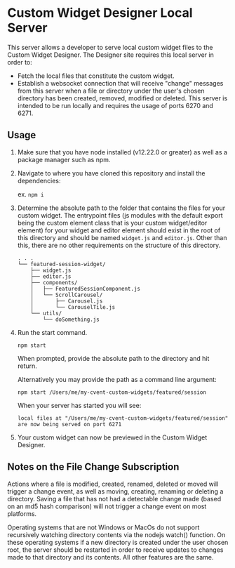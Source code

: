 # Custom Widget Designer Local Server

This server allows a developer to serve local custom widget files to the Custom Widget Designer. The Designer site requires this local server in order to:

- Fetch the local files that constitute the custom widget.
- Establish a websocket connection that will receive "change" messages from this server when a file or directory under the user's chosen directory has been created, removed, modified or deleted.
This server is intended to be run locally and requires the usage of ports 6270 and 6271.

## Usage

1. Make sure that you have node installed (v12.22.0 or greater) as well as a package manager such as npm.

2. Navigate to where you have cloned this repository and install the dependencies:

    ex. ```npm i```

3. Determine the absolute path to the folder that contains the files for your custom widget. The entrypoint files (js modules with the default export being the custom element class that is your custom widget/editor element) for your widget and editor element should exist in the root of this directory and should be named `widget.js` and `editor.js`. Other than this, there are no other requirements on the structure of this directory.

    ```
    . . .
    └── featured-session-widget/
        ├── widget.js
        ├── editor.js
        ├── components/
        │   ├── FeaturedSessionComponent.js
        │   └── ScrollCarousel/
        │       ├── Carousel.js
        │       └── CarouselTile.js
        └── utils/
            └── doSomething.js
    ```

4. Run the start command.

    ```npm start```

    When prompted, provide the absolute path to the directory and hit return.

    Alternatively you may provide the path as a command line argument:

    ```npm start /Users/me/my-cvent-custom-widgets/featured/session```

    When your server has started you will see:

    ```local files at "/Users/me/my-cvent-custom-widgets/featured/session" are now being served on port 6271```

5. Your custom widget can now be previewed in the Custom Widget Designer.

## Notes on the File Change Subscription

Actions where a file is modified, created, renamed, deleted or moved will trigger a change event, as well as moving, creating, renaming or deleting a directory. Saving a file that has not had a detectable change made (based on an md5 hash comparison) will not trigger a change event on most platforms.

Operating systems that are not Windows or MacOs do not support recursively watching directory contents via the nodejs watch() function. On these operating systems if a new directory is created under the user chosen root, the server should be restarted in order to receive updates to changes made to that directory and its contents. All other features are the same.
